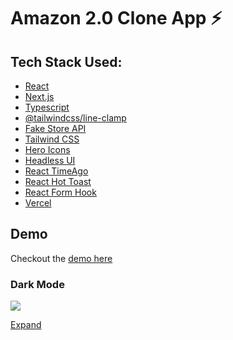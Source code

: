 # Amazon 2.0 Clone App ⚡

## Tech Stack Used:

- [React](https://reactjs.org/)
- [Next.js](https://nextjs.org/)
- [Typescript](https://www.typescriptlang.org/)
- [@tailwindcss/line-clamp](https://www.npmjs.com/package/@tailwindcss/line-clamp)
- [Fake Store API](https://fakestoreapi.com/)
- [Tailwind CSS](https://tailwindcss.com/docs/guides/nextjs)
- [Hero Icons](https://heroicons.com/)
- [Headless UI](https://headless.com/)
- [React TimeAgo](https://www.npmjs.com/package/react-timeago)
- [React Hot Toast](https://www.npmjs.com/package/react-timeago)
- [React Form Hook](https://www.npmjs.com/package/react-timeago)
- [Vercel](https://vercel.com/)

## Demo

Checkout the [demo here](https://amazon-clone-valyndsilva.vercel.app/)

### Dark Mode

![](/public/gifs/.gif)

[Expand](/public/demos/.mp4)
